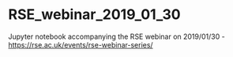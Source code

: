 # RSE_webinar_2019_01_30
Jupyter notebook accompanying the RSE webinar on 2019/01/30 - https://rse.ac.uk/events/rse-webinar-series/

